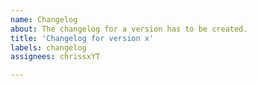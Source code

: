 ```yaml
---
name: Changelog
about: The changelog for a version has to be created.
title: 'Changelog for version x'
labels: changelog
assignees: chrissxYT

---
```


